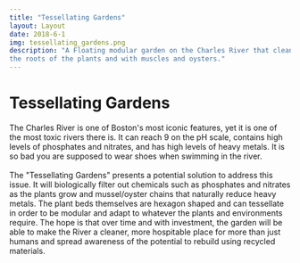 ```yaml
---
title: "Tessellating Gardens"
layout: Layout
date: 2018-6-1
img: tessellating_gardens.png
description: "A Floating modular garden on the Charles River that cleans phosphates, nitrates, and heavy metals through
the roots of the plants and with muscles and oysters."
---
```


# Tessellating Gardens

The Charles River is one of Boston's most iconic features, yet it is one of the most toxic rivers there is. It can reach
9 on the pH scale, contains high levels of phosphates and nitrates, and has high levels of heavy metals. It is so bad 
you are supposed to wear shoes when swimming in the river.\
\
The "Tessellating Gardens" presents a potential solution to address this issue. It will biologically filter out 
chemicals such as phosphates and nitrates as the plants grow and mussel/oyster chains that naturally reduce heavy 
metals. The plant beds themselves are hexagon shaped and can tessellate in order to be modular and adapt to whatever the
plants and environments require. The hope is that over time and with investment, the garden will be able to make the 
River a cleaner, more hospitable place for more than just humans and spread awareness of the potential to rebuild using
recycled materials.
